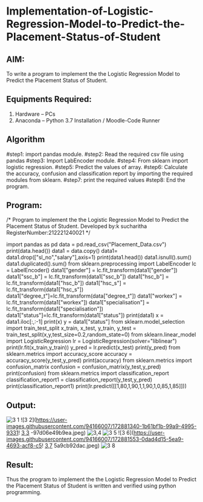 # Implementation-of-Logistic-Regression-Model-to-Predict-the-Placement-Status-of-Student

## AIM:
To write a program to implement the the Logistic Regression Model to Predict the Placement Status of Student.

## Equipments Required:
1. Hardware – PCs
2. Anaconda – Python 3.7 Installation / Moodle-Code Runner

## Algorithm
#step1:
import pandas module.
#step2:
Read the required csv file using pandas
#step3:
Import LabEncoder module.
#step4:
From sklearn import logistic regression.
#step5:
Predict the values of array.
#step6:
Calculate the accuracy, confusion and classification report by importing the required modules from sklearn.
#step7:
print the required values
#step8:
End the program.

## Program:
/*
Program to implement the the Logistic Regression Model to Predict the Placement Status of Student.
Developed by:k sucharitha
RegisterNumber:212221240021
*/

import pandas as pd
data = pd.read_csv("Placement_Data.csv")
print(data.head())
data1 = data.copy()
data1= data1.drop(["sl_no","salary"],axis=1)
print(data1.head())
data1.isnull().sum()
data1.duplicated().sum()
from sklearn.preprocessing import LabelEncoder
lc = LabelEncoder()
data1["gender"] = lc.fit_transform(data1["gender"])
data1["ssc_b"] = lc.fit_transform(data1["ssc_b"])
data1["hsc_b"] = lc.fit_transform(data1["hsc_b"])
data1["hsc_s"] = lc.fit_transform(data1["hsc_s"])
data1["degree_t"]=lc.fit_transform(data["degree_t"])
data1["workex"] = lc.fit_transform(data1["workex"])
data1["specialisation"] = lc.fit_transform(data1["specialisation"])
data1["status"]=lc.fit_transform(data1["status"])
print(data1)
x = data1.iloc[:,:-1]
print(x)
y = data1["status"]
from sklearn.model_selection import train_test_split
x_train, x_test, y_train, y_test = train_test_split(x,y,test_size=0.2,random_state=0)
from sklearn.linear_model import LogisticRegression
lr = LogisticRegression(solver="liblinear")
print(lr.fit(x_train,y_train))
y_pred = lr.predict(x_test)
print(y_pred)
from sklearn.metrics import accuracy_score
accuracy = accuracy_score(y_test,y_pred)
print(accuracy)
from sklearn.metrics import confusion_matrix
confusion = confusion_matrix(y_test,y_pred)
print(confusion)
from sklearn.metrics import classification_report
classification_report1 = classification_report(y_test,y_pred)
print(classification_report1)
print(lr.predict([[1,80,1,90,1,1,90,1,0,85,1,85]]))


## Output:

![3 1](https://user-images.githubusercontent.com/94166007/172881326-f9438776-42c5-45ca-95d6-64fd31ccc650.jpeg)
![3 2](https://user-images.githubusercontent.com/94166007/172881340-1b61bf1b-99a9-4995-9331!
[3 3](https://user-images.githubusercontent.com/94166007/172881358-7aa0afd0-42ae-41d7-8574-e09a7b0b8663.jpeg)
-97d06e49b9ea.jpeg)
![3,4](https://user-images.githubusercontent.com/94166007/172881415-7e032cce-96d0-4c62-82dd-6c5b0e94e3d9.jpeg)
![3 5](https://user-images.githubusercontent.com/94166007/172881481-2779b0e4-df35-43db-b62b-da1e46a7909b.jpeg)
![3 6](https://user-images.githubusercontent.com/94166007/172881553-0dad4d15-5ea9-4693-acf8-c5!
[3,7](https://user-images.githubusercontent.com/94166007/172881604-ac317a75-4696-4ec7-9231-ee76d09d7896.jpeg)
5a9cb92dac.jpeg)
![3 8](https://user-images.githubusercontent.com/94166007/172881681-67818fe5-d16e-4e23-9191-30212c2c2069.jpeg)



## Result:
Thus the program to implement the the Logistic Regression Model to Predict the Placement Status of Student is written and verified using python programming.

